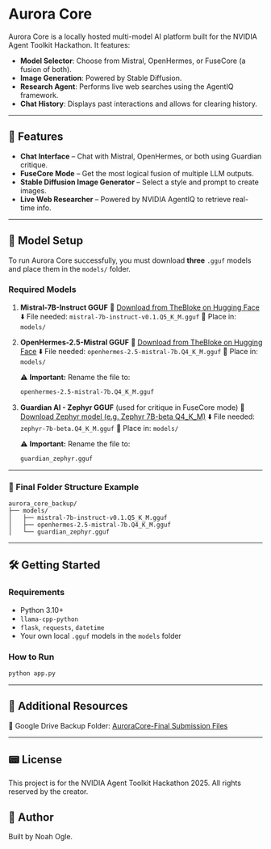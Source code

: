 # Aurora Core

Aurora Core is a locally hosted multi-model AI platform built for the NVIDIA Agent Toolkit Hackathon. It features:

* **Model Selector**: Choose from Mistral, OpenHermes, or FuseCore (a fusion of both).
* **Image Generation**: Powered by Stable Diffusion.
* **Research Agent**: Performs live web searches using the AgentIQ framework.
* **Chat History**: Displays past interactions and allows for clearing history.

---

## 💬 Features

* **Chat Interface** – Chat with Mistral, OpenHermes, or both using Guardian critique.
* **FuseCore Mode** – Get the most logical fusion of multiple LLM outputs.
* **Stable Diffusion Image Generator** – Select a style and prompt to create images.
* **Live Web Researcher** – Powered by NVIDIA AgentIQ to retrieve real-time info.

---

## 📁 Model Setup

To run Aurora Core successfully, you must download **three** `.gguf` models and place them in the `models/` folder.

### Required Models

1. **Mistral-7B-Instruct GGUF**
   🔗 [Download from TheBloke on Hugging Face](https://huggingface.co/TheBloke/Mistral-7B-Instruct-v0.1-GGUF)
   ⬇️ File needed: `mistral-7b-instruct-v0.1.Q5_K_M.gguf`
   📁 Place in: `models/`

2. **OpenHermes-2.5-Mistral GGUF**
   🔗 [Download from TheBloke on Hugging Face](https://huggingface.co/TheBloke/OpenHermes-2.5-Mistral-GGUF)
   ⬇️ File needed: `openhermes-2.5-mistral-7b.Q4_K_M.gguf`
   📁 Place in: `models/`

   ⚠️ **Important:** Rename the file to:

   ```bash
   openhermes-2.5-mistral-7b.Q4_K_M.gguf
   ```

3. **Guardian AI - Zephyr GGUF** (used for critique in FuseCore mode)
   🔗 [Download Zephyr model (e.g. Zephyr 7B-beta Q4\_K\_M)](https://huggingface.co/TheBloke/zephyr-7B-beta-GGUF)
   ⬇️ File needed: `zephyr-7b-beta.Q4_K_M.gguf`
   📁 Place in: `models/`

   ⚠️ **Important:** Rename the file to:

   ```bash
   guardian_zephyr.gguf
   ```

---

### 📂 Final Folder Structure Example

```
aurora_core_backup/
├── models/
│   ├── mistral-7b-instruct-v0.1.Q5_K_M.gguf
│   ├── openhermes-2.5-mistral-7b.Q4_K_M.gguf
│   └── guardian_zephyr.gguf
```

---

## 🛠 Getting Started

### Requirements

* Python 3.10+
* `llama-cpp-python`
* `flask`, `requests`, `datetime`
* Your own local `.gguf` models in the `models` folder

### How to Run

```bash
python app.py
```

---

## 🔗 Additional Resources

📁 Google Drive Backup Folder: [AuroraCore-Final Submission Files](https://drive.google.com/drive/folders/1MAyhTnDcFe6ZaJTgdmzi4ItYP5XH0Jps?usp=drive_link)

---

## 📟 License

This project is for the NVIDIA Agent Toolkit Hackathon 2025. All rights reserved by the creator.

## 👤 Author

Built by Noah Ogle.
